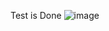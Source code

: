 Test is Done
![image](https://github.com/AlexandrMV64/Task-2/assets/134216054/215dd67f-5957-4029-9204-1a4a17ce01ea)

